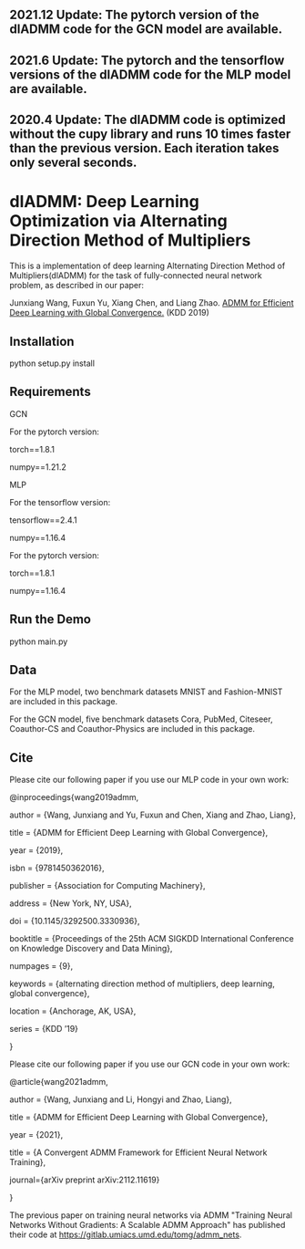 2021.12 Update: The pytorch version of the dlADMM code for the GCN model are available.
-------------------------------------------------------------------------------------------------------------------------
2021.6 Update: The pytorch and the tensorflow versions of the dlADMM code for the MLP model are available.
-------------------------------------------------------------------------------------------------------------------------
2020.4 Update: The dlADMM code is optimized without the cupy library and runs 10 times faster than the previous version. Each iteration takes only several seconds.
-------------------------------------------------------------------------------------------------------------------------

# dlADMM: Deep Learning Optimization via Alternating Direction Method of Multipliers
This is a  implementation of deep learning Alternating Direction Method of Multipliers(dlADMM) for the task of fully-connected neural network
problem, as described in our paper:

Junxiang Wang, Fuxun Yu, Xiang Chen, and Liang Zhao. [ADMM for Efficient Deep Learning with Global Convergence.](https://arxiv.org/abs/1905.13611) (KDD 2019)

## Installation
python setup.py install

## Requirements
GCN

For the pytorch version:

torch==1.8.1

numpy==1.21.2

MLP

For the tensorflow version:

tensorflow==2.4.1

numpy==1.16.4

For the pytorch version:

torch==1.8.1

numpy==1.16.4


## Run the Demo

python main.py

## Data
For the MLP model, two benchmark datasets MNIST and Fashion-MNIST are included in this package.

For the GCN model, five benchmark datasets Cora, PubMed, Citeseer, Coauthor-CS and Coauthor-Physics are included in this package.

## Cite
Please cite our following paper if you use our MLP code in your own work:

@inproceedings{wang2019admm,

author = {Wang, Junxiang and Yu, Fuxun and Chen, Xiang and Zhao, Liang},

title = {ADMM for Efficient Deep Learning with Global Convergence},

year = {2019},

isbn = {9781450362016},

publisher = {Association for Computing Machinery},

address = {New York, NY, USA},

doi = {10.1145/3292500.3330936},

booktitle = {Proceedings of the 25th ACM SIGKDD International Conference on Knowledge Discovery and Data Mining},

numpages = {9},

keywords = {alternating direction method of multipliers, deep learning, global convergence},

location = {Anchorage, AK, USA},

series = {KDD ’19}

}

Please cite our following paper if you use our GCN code in your own work:

@article{wang2021admm,

author = {Wang, Junxiang and Li, Hongyi and Zhao, Liang},

title = {ADMM for Efficient Deep Learning with Global Convergence},

year = {2021},

title = {A Convergent ADMM Framework for Efficient Neural Network Training},

journal={arXiv preprint arXiv:2112.11619}

}

The previous paper on training neural networks via ADMM "Training Neural Networks Without Gradients:
A Scalable ADMM Approach" has published their code at https://gitlab.umiacs.umd.edu/tomg/admm_nets.
